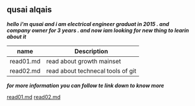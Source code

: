 ## qusai alqais 

***hello i'm qusai and i am electrical engineer graduat in 2015 . and company owner for 3 years . and now iam looking for new thing to learin about it*** 

| name | Description |
| --- | --- |
| read01.md |read about growth mainset |
| read02.md| read about technecal tools of git|

***for more information you can follow te link down to know more***

[read01.md](https://github.com/qusaiqeisi/reading-notes/blob/main/read01.md)
[read02.md](https://github.com/qusaiqeisi/reading-notes/blob/main/Read02.md)
